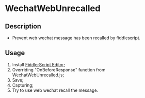 # WechatWebUnrecalled

## Description
- Prevent web wechat message has been recalled by fiddlescript.


## Usage
1. Install [FiddlerScript Editor](http://www.telerik.com/download/fiddler/fiddlerscript-editor);
2. Overriding "OnBeforeResponse" function from WechatWebUnrecalled.js;
3. Save;
4. Capturing;
5. Try to use web wechat recall the message.
